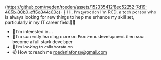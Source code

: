 (https://github.com/roeden/roeden/assets/152335412/8ec52252-7d19-405b-80b9-aff5e844c69e)- 👋 Hi, I’m @roeden I'm ROD, a tech person who is always looking for new things to help me enhance my skill set, particularly in my IT career field.👨‍💻
- 👀 I’m interested in ...
- 🌱 I’m currently learning more on Front-end development then soon become a full stack developer
- 💞️ I’m looking to collaborate on ...
- 📫 How to reach me roedenlafonso@gmail.com 

<!---
roeden/roeden is a ✨ special ✨ repository because its `README.md` (this file) appears on your GitHub profile.
You can click the Preview link to take a look at your changes.
--->
